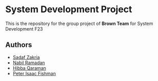 # System Development Project

This is the repository for the group project of **Brown Team** for System Development F23

## Authors

- [Sadaf Zakria](https://github.com/sadafzakria)
- [Nabil Ramadan](https://github.com/Nabil-rn)
- [Hibba Qaraman](https://github.com/hqara)
- [Peter Isaac Fishman](https://github.com/PeterFishmann)
